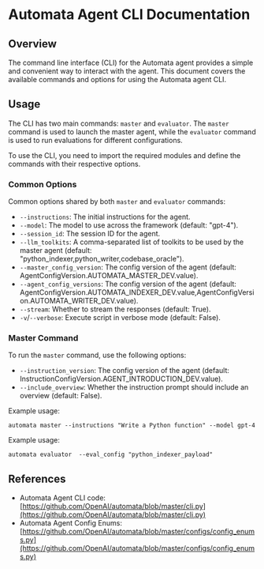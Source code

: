 # Automata Agent CLI Documentation

## Overview

The command line interface (CLI) for the Automata agent provides a simple and convenient way to interact with the agent. This document covers the available commands and options for using the Automata agent CLI.

## Usage

The CLI has two main commands: `master` and `evaluator`. The `master` command is used to launch the master agent, while the `evaluator` command is used to run evaluations for different configurations.

To use the CLI, you need to import the required modules and define the commands with their respective options.

### Common Options

Common options shared by both `master` and `evaluator` commands:

- `--instructions`: The initial instructions for the agent.
- `--model`: The model to use across the framework (default: "gpt-4").
- `--session_id`: The session ID for the agent.
- `--llm_toolkits`: A comma-separated list of toolkits to be used by the master agent (default: "python_indexer,python_writer,codebase_oracle").
- `--master_config_version`: The config version of the agent (default: AgentConfigVersion.AUTOMATA_MASTER_DEV.value).
- `--agent_config_versions`: The config version of the agent (default: AgentConfigVersion.AUTOMATA_INDEXER_DEV.value,AgentConfigVersion.AUTOMATA_WRITER_DEV.value).
- `--stream`: Whether to stream the responses (default: True).
- `-v`/`--verbose`: Execute script in verbose mode (default: False).

### Master Command

To run the `master` command, use the following options:

- `--instruction_version`: The config version of the agent (default: InstructionConfigVersion.AGENT_INTRODUCTION_DEV.value).
- `--include_overview`: Whether the instruction prompt should include an overview (default: False).

Example usage:

```shell
automata master --instructions "Write a Python function" --model gpt-4
```

Example usage:

```shell
automata evaluator  --eval_config "python_indexer_payload"
```

## References

- Automata Agent CLI code: [https://github.com/OpenAI/automata/blob/master/cli.py](https://github.com/OpenAI/automata/blob/master/cli.py)
- Automata Agent Config Enums: [https://github.com/OpenAI/automata/blob/master/configs/config_enums.py](https://github.com/OpenAI/automata/blob/master/configs/config_enums.py)
